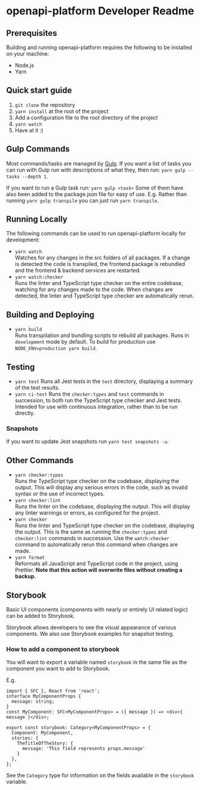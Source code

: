 # openapi-platform Developer Readme

## Prerequisites
Building and running openapi-platform requires the following to be installed on
your machine:
 * Node.js
 * Yarn

## Quick start guide
1. `git clone` the repository
1. `yarn install` at the root of the project
1. Add a configuration file to the root directory of the project
1. `yarn watch`
1. Have at it :)

## Gulp Commands
Most commands/tasks are managed by [Gulp](https://github.com/gulpjs/gulp).
If you want a list of tasks you can run with Gulp run with descriptions of what they, then run: `yarn gulp --tasks --depth 1`.

If you want to run a Gulp task run: `yarn gulp <task>`
Some of them have also been added to the package.json file for easy of use.
E.g. Rather than running `yarn gulp transpile` you can just run `yarn transpile`.

## Running Locally
The following commands can be used to run openapi-platform locally for
development:
 * `yarn watch` \
   Watches for any changes in the src folders of all packages.
   If a change is detected the code is transpiled, the frontend package is rebundled and
   the frontend & backend services are restarted.
 * `yarn watch:checker` \
   Runs the linter and TypeScript type checker on the entire codebase, watching
   for any changes made to the code. When changes are detected, the linter and
   TypeScript type checker are automatically rerun.

## Building and Deploying
 * `yarn build` \
   Runs transpilation and bundling scripts to rebuild all packages.
   Runs in `development` mode by default. To build for production use `NODE_ENV=production yarn build`.

## Testing
 * `yarn test`
   Runs all Jest tests in the `test` directory, displaying a summary of the
   test results.
 * `yarn ci-test`
   Runs the `checker:types` and `test` commands in succession, to both run the
   TypeScript type checker and Jest tests. Intended for use with continuous
   integration, rather than to be run directly.

### Snapshots
If you want to update Jest snapshots run `yarn test snapshots -u`.

## Other Commands
 * `yarn checker:types` \
   Runs the TypeScript type checker on the codebase, displaying the output.
   This will display any serious errors in the code, such as invalid syntax or
   the use of incorrect types.
 * `yarn checker:lint` \
   Runs the linter on the codebase, displaying the output. This will display
   any linter warnings or errors, as configured for the project.
 * `yarn checker` \
   Runs the linter and TypeScript type checker on the codebase, displaying the
   output. This is the same as running the `checker:types` and `checker:lint`
   commands in succession. Use the `watch:checker` command to automatically
   rerun this command when changes are made.
 * `yarn format` \
   Reformats all JavaScript and TypeScript code in the project, using Prettier.
   **Note that this action will overwrite files without creating a backup.**

## Storybook
Basic UI components (components with nearly or entirely UI related logic) can be added to Storybook.

Storybook allows developers to see the visual appearance of various components.
We also use Storybook examples for snapshot testing.

### How to add a component to storybook
You will want to export a variable named `storybook` in the same file as the component you want to add to Storybook.

E.g.
```tsx
import { SFC }, React from 'react';
interface MyComponentProps {
  message: string;
}
const MyComponent: SFC<MyComponentProps> = ({ message }) => <div>{ message }</div>;

export const storybook: Category<MyComponentProps> = {
  Component: MyComponent,
  stories: {
    TheTitleOfTheStory: {
      message: 'This field represents props.message'
    }
  },
};
```


See the `Category` type for information on the fields available in the `storybook` variable.
